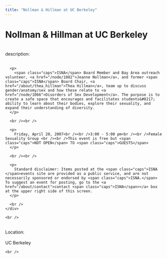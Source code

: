 ```yaml
---
title: "Nollman & Hillman at UC Berkeley"
---
```


# Nollman & Hillman at UC Berkeley

<div class="flexinode-body flexinode-2">
  <div class="flexinode-textarea-1">
    <div class="form-item">
      <br /> <label>description:</label><br /><br /> 
      
      <p>
        <span class="caps">ISNA</span> Board Member and Bay Area outreach volunteer, <a href="/node/1082">Jeanne Nollman</a>, and former <span class="caps">ISNA</span> Board Chair, <a href="/about/thea_hillman">Thea Hillman</a>, team up to discuss gender/anatomy/sex and how these relate to <a href="/node/1066">Disorders of Sex Development</a>. The purpose is to create a safe space that encourages and facilitates students&#8217; ability to learn about their bodies, explore their sexuality, and expand their understanding of diversity.
      </p>
      
      <br /><br />
      
      <p>
        Friday, April 20, 2007<br /><br />3:00 - 5:00 pm<br /><br />Female Sexuality Group <br /><br />This event is free but <span class="caps">NOT OPEN</span> TO <span class="caps">GUESTS</span>
      </p>
      
      <br /><br />
      
      <p>
        Standard disclaimer: Items posted at the <span class="caps">ISNA </span>events site are provided as a public service, and are not necessarily sponsored or endorsed by <span class="caps">ISNA.</span> To suggest an event for posting, go to the <a href="/about/contact">contact <span class="caps">ISNA</span></a> box at the upper right side of this screen.
      </p>
      
      <br />
    </div>
    
    <br />
  </div>
  
  <div class="flexinode-textfield-2">
    <div class="form-item">
      <br /> <label>Location:</label><br /><br /> UC Berkeley<br />
    </div>
    
    <br />
  </div>
</div>